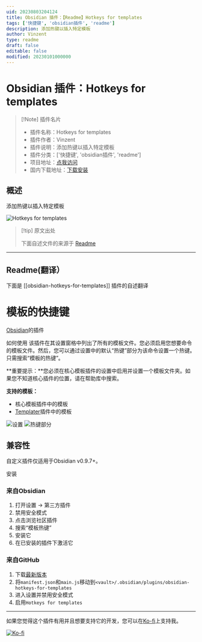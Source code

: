 ```yaml
---
uid: 20230803204124
title: Obsidian 插件：【Readme】Hotkeys for templates
tags: ['快捷键', 'obsidian插件', 'readme']
description: 添加热键以插入特定模板
author: Vinzent
type: readme
draft: false
editable: false
modified: 20230101000000
---
```


# Obsidian 插件：Hotkeys for templates

> [!Note] 插件名片
> - 插件名称：Hotkeys for templates
> - 插件作者：Vinzent
> - 插件说明：添加热键以插入特定模板
> - 插件分类：['快捷键', 'obsidian插件', 'readme']
> - 项目地址：[点我访问](https://github.com/Vinzent03/obsidian-hotkeys-for-templates)
> - 国内下载地址：[下载安装](https://pkmer.cn/products/plugin/pluginMarket/?obsidian-hotkeys-for-templates)

## 概述

添加热键以插入特定模板

![Hotkeys for templates](https://cdn.pkmer.cn/covers/obsidian-hotkeys-for-templates.png!pkmer)

> [!tip] 原文出处
> 
>下面自述文件的来源于 [Readme](https://ghproxy.net/https://raw.githubusercontent.com/Vinzent03/obsidian-hotkeys-for-templates/master/README.md)
> 

---

## Readme(翻译）

下面是 [[obsidian-hotkeys-for-templates]] 插件的自述翻译


# 模板的快捷键

[Obsidian](https://obsidian.md)的插件

如何使用
该插件在其设置窗格中列出了所有的模板文件。您必须启用您想要命令的模板文件。然后，您可以通过设置中的默认“热键”部分为该命令设置一个热键。只需搜索“模板的热键”。

**重要提示：**您必须在核心模板插件的设置中启用并设置一个模板文件夹。如果您不知道核心插件的位置，请在帮助库中搜索。

**支持的模板：**
- 核心模板插件中的模板
- [Templater](https://github.com/SilentVoid13/Templater)插件中的模板

![设置](https://raw.githubusercontent.com/Vinzent03/obsidian-hotkeys-for-templates/master/assets/settings.png)
![热键部分](https://raw.githubusercontent.com/Vinzent03/obsidian-hotkeys-for-templates/master/assets/hotkeys-section.png)

## 兼容性
自定义插件仅适用于Obsidian v0.9.7+。

安装

### 来自Obsidian
1. 打开设置 -> 第三方插件
2. 禁用安全模式
3. 点击浏览社区插件
4. 搜索“模板热键”
5. 安装它
6. 在已安装的插件下激活它

### 来自GitHub
1. 下载[最新版本](https://github.com/Vinzent03/obsidian-hotkeys-for-templates/releases/latest)
2. 将`manifest.json`和`main.js`移动到`<vault>/.obsidian/plugins/obsidian-hotkeys-for-templates`
3. 进入设置并禁用安全模式
4. 启用`Hotkeys for templates`

---

如果您觉得这个插件有用并且想要支持它的开发，您可以在[Ko-fi](https://Ko-fi.com/Vinzent)上支持我。

[![Ko-fi](https://ko-fi.com/img/githubbutton_sm.svg)](https://ko-fi.com/F1F195IQ5)




